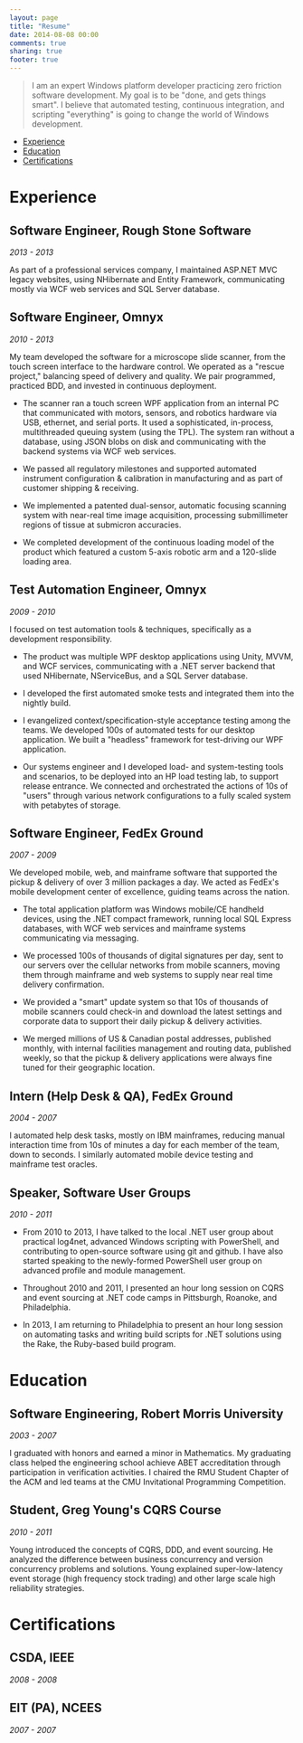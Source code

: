```yaml
---
layout: page
title: "Resume"
date: 2014-08-08 00:00
comments: true
sharing: true
footer: true
---
```


> I am an expert Windows platform developer practicing zero friction software development. My goal is to be "done, and gets things smart". I believe that automated testing, continuous integration, and scripting "everything" is going to change the world of Windows development.

 * [Experience](resume#experience)
 * [Education](resume#education)
 * [Certifications](resume#certifications)

# Experience

## Software Engineer, Rough Stone Software
_2013 - 2013_

As part of a professional services company, I maintained ASP.NET MVC legacy websites, using NHibernate and Entity Framework, communicating mostly via WCF web services and SQL Server database.

## Software Engineer, Omnyx
_2010 - 2013_

My team developed the software for a microscope slide scanner, from the touch screen interface to the hardware control. We operated as a "rescue project," balancing speed of delivery and quality. We pair programmed, practiced BDD, and invested in continuous deployment.

 * The scanner ran a touch screen WPF application from an internal PC that communicated with motors, sensors, and robotics hardware via USB, ethernet, and serial ports. It used a sophisticated, in-process, multithreaded queuing system (using the TPL). The system ran without a database, using JSON blobs on disk and communicating with the backend systems via WCF web services.

 * We passed all regulatory milestones and supported automated instrument configuration & calibration in manufacturing and as part of customer shipping & receiving.

 * We implemented a patented dual-sensor, automatic focusing scanning system with near-real time image acquisition, processing submillimeter regions of tissue at submicron accuracies.

 * We completed development of the continuous loading model of the product which featured a custom 5-axis robotic arm and a 120-slide loading area.

## Test Automation Engineer, Omnyx
_2009 - 2010_

I focused on test automation tools & techniques, specifically as a development responsibility.

 * The product was multiple WPF desktop applications using Unity, MVVM, and WCF services, communicating with a .NET server backend that used NHibernate, NServiceBus, and a SQL Server database.

 * I developed the first automated smoke tests and integrated them into the nightly build.

 * I evangelized context/specification-style acceptance testing among the teams. We developed 100s of automated tests for our desktop application. We built a "headless" framework for test-driving our WPF application.

 * Our systems engineer and I developed load- and system-testing tools and scenarios, to be deployed into an HP load testing lab, to support release entrance. We connected and orchestrated the actions of 10s of "users" through various network configurations to a fully scaled system with petabytes of storage.

## Software Engineer, FedEx Ground
_2007 - 2009_

We developed mobile, web, and mainframe software that supported the pickup & delivery of over 3 million packages a day. We acted as FedEx's mobile development center of excellence, guiding teams across the nation.

 * The total application platform was Windows mobile/CE handheld devices, using the .NET compact framework, running local SQL Express databases, with WCF web services and mainframe systems communicating via messaging.

 * We processed 100s of thousands of digital signatures per day, sent to our servers over the cellular networks from mobile scanners, moving them through mainframe and web systems to supply near real time delivery confirmation.

 * We provided a "smart" update system so that 10s of thousands of mobile scanners could check-in and download the latest settings and corporate data to support their daily pickup & delivery activities.

 * We merged millions of US & Canadian postal addresses, published monthly, with internal facilities management and routing data, published weekly, so that the pickup & delivery applications were always fine tuned for their geographic location.

## Intern (Help Desk & QA), FedEx Ground
_2004 - 2007_

I automated help desk tasks, mostly on IBM mainframes, reducing manual interaction time from 10s of minutes a day for each member of the team, down to seconds. I similarly automated mobile device testing and mainframe test oracles.

## Speaker, Software User Groups
_2010 - 2011_

 * From 2010 to 2013, I have talked to the local .NET user group about practical log4net, advanced Windows scripting with PowerShell, and contributing to open-source software using git and github. I have also started speaking to the newly-formed PowerShell user group on advanced profile and module management.

 * Throughout 2010 and 2011, I presented an hour long session on CQRS and event sourcing at .NET code camps in Pittsburgh, Roanoke, and Philadelphia.

 * In 2013, I am returning to Philadelphia to present an hour long session on automating tasks and writing build scripts for .NET solutions using the Rake, the Ruby-based build program.

# Education

## Software Engineering, Robert Morris University
_2003 - 2007_

I graduated with honors and earned a minor in Mathematics. My graduating class helped the engineering school achieve ABET accreditation through participation in verification activities. I chaired the RMU Student Chapter of the ACM and led teams at the CMU Invitational Programming Competition.

## Student, Greg Young's CQRS Course
_2010 - 2011_

Young introduced the concepts of CQRS, DDD, and event sourcing. He analyzed the difference between business concurrency and version concurrency problems and solutions. Young explained super-low-latency event storage (high frequency stock trading) and other large scale high reliability strategies.

# Certifications

## CSDA, IEEE
_2008 - 2008_

## EIT (PA), NCEES
_2007 - 2007_
